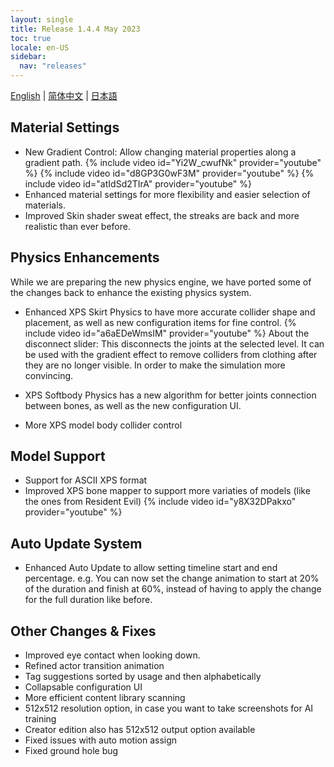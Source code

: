 ```yaml
---
layout: single
title: Release 1.4.4 May 2023
toc: true
locale: en-US
sidebar:
  nav: "releases"
---
```

[English](/dancexr/releases/1.4.4) | [简体中文](/zh/dancexr/releases/1.4.4) | [日本語](/jp/dancexr/releases/1.4.4)


## Material Settings

* New Gradient Control: Allow changing material properties along a gradient path. 
{% include video id="Yi2W_cwufNk" provider="youtube" %}
{% include video id="d8GP3G0wF3M" provider="youtube" %}
{% include video id="atIdSd2TIrA" provider="youtube" %}
* Enhanced material settings for more flexibility and easier selection of materials.
* Improved Skin shader sweat effect, the streaks are back and more realistic than ever before.


## Physics Enhancements

While we are preparing the new physics engine, we have ported some of the changes back to enhance the existing physics system. 

* Enhanced XPS Skirt Physics to have more accurate collider shape and placement, as well as new configuration items for fine control.
{% include video id="a6aEDeWmsIM" provider="youtube" %}
About the disconnect slider: This disconnects the joints at the selected level. It can be used with the gradient effect to remove colliders from clothing after they are no longer visible. In order to make the simulation more convincing.

* XPS Softbody Physics has a new algorithm for better joints connection between bones, as well as the new configuration UI.
* More XPS model body collider control


## Model Support

* Support for ASCII XPS format
* Improved XPS bone mapper to support more variaties of models (like the ones from Resident Evil)
{% include video id="y8X32DPakxo" provider="youtube" %}


## Auto Update System

* Enhanced Auto Update to allow setting timeline start and end percentage. e.g. You can now set the change animation to start at 20% of the duration and finish at 60%, instead of having to apply the change for the full duration like before.


## Other Changes & Fixes

* Improved eye contact when looking down. 
* Refined actor transition animation
* Tag suggestions sorted by usage and then alphabetically
* Collapsable configuration UI
* More efficient content library scanning
* 512x512 resolution option, in case you want to take screenshots for AI training
* Creator edition also has 512x512 output option available
* Fixed issues with auto motion assign
* Fixed ground hole bug
